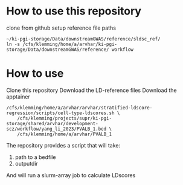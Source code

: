 # How to use this repository
clone from github
setup reference file paths

```
~/ki-pgi-storage/Data/downstreamGWAS/reference/sldsc_ref/
ln -s /cfs/klemming/home/a/arvhar/ki-pgi-storage/Data/downstreamGWAS/reference/ workflow

```

# How to use
Clone this repository
Download the LD-reference files
Download the apptainer

```
/cfs/klemming/home/a/arvhar/arvhar/stratified-ldscore-regression/scripts/cell-type-ldscores.sh \
    /cfs/klemming/projects/supr/ki-pgi-storage/shared/arvhar/development-scz/workflow/yang_li_2023/PVALB_1.bed \
    /cfs/klemming/home/a/arvhar/PVALB_1
```

The repository provides a script that will take:
1. path to a bedfile
2. outputdir

And will run a slurm-array job to calculate LDscores
